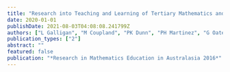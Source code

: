 ```yaml
---
title: "Research into Teaching and Learning of Tertiary Mathematics and Statistics"
date: 2020-01-01
publishDate: 2021-08-03T04:08:08.241799Z
authors: ["L Galligan", "M Coupland", "PK Dunn", "PH Martinez", "G Oates"]
publication_types: ["2"]
abstract: ""
featured: false
publication: "*Research in Mathematics Education in Australasia 2016*"
---
```


